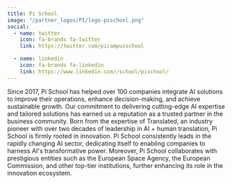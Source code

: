```yaml
---
title: Pi School
image: "/partner_logos/PI/logo-pischool.png" 
social:
  - name: twitter
    icon: fa-brands fa-twitter
    link: https://twitter.com/picampusschool

  - name: linkedin
    icon: fa-brands fa-linkedin
    link: https://www.linkedin.com//school/pischool/
---
```


Since 2017, Pi School has helped over 100 companies integrate AI solutions to improve their operations, enhance decision-making, and achieve sustainable growth. Our commitment to delivering cutting-edge AI expertise and tailored solutions has earned us a reputation as a trusted partner in the business community.
Born from the expertise of Translated, an industry pioneer with over two decades of leadership in AI + human translation, Pi School is firmly rooted in innovation.
Pi School consistently leads in the rapidly changing AI sector, dedicating itself to enabling companies to harness AI's transformative power. Moreover, Pi School collaborates with prestigious entities such as the European Space Agency, the European Commission, and other top-tier institutions, further enhancing its role in the innovation ecosystem.
